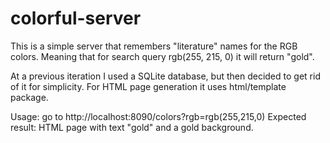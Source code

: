 # colorful-server
 
This is a simple server that remembers "literature" names for the RGB colors. 
Meaning that for search query rgb(255, 215, 0) it will return "gold".

At a previous iteration I used a SQLite database, but then decided to get rid of it for simplicity.
For HTML page generation it uses html/template package.

Usage: go to http://localhost:8090/colors?rgb=rgb(255,215,0)
Expected result: HTML page with text "gold" and a gold background.